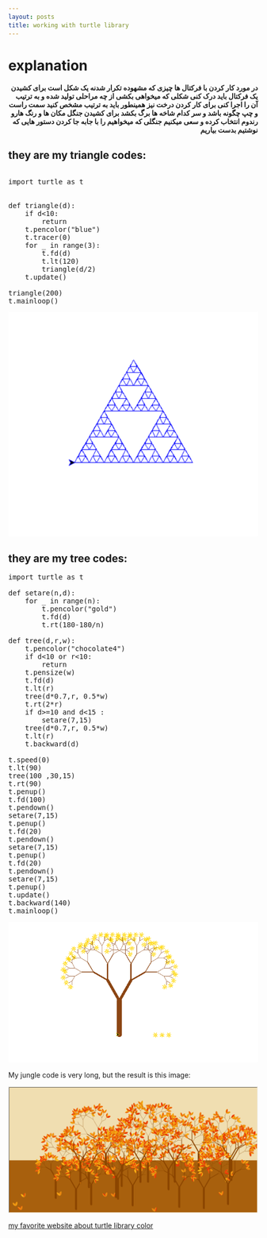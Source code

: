 ```yaml
---
layout: posts
title: working with turtle library
---
```

# explanation

<h4 style= "text-align:right;">
در مورد کار کردن با فرکتال ها چیزی که مشهوده تکرار شدنه یک شکل است برای کشیدن یک فرکتال باید درک کنی شکلی که میخواهی بکشی از چه مراحلی تولید شده و به ترتیب آن را اجرا کنی
 برای کار کردن درخت نیز همینطور باید به ترتیب مشخص کنید سمت راست و چپ چگونه باشد و سر کدام شاخه ها برگ بکشد
برای کشیدن جنگل مکان ها و رنگ هارو رندوم انتخاب کرده و سعی میکنیم جنگلی که میخواهیم را با جابه جا کردن دستور هایی که نوشتیم بدست بیاریم


## they are my triangle codes:
<pre style="font-size: 25; " > 
import turtle as t


def triangle(d):
    if d<10:
        return
    t.pencolor("blue")
    t.tracer(0)
    for _ in range(3):
        t.fd(d)
        t.lt(120)
        triangle(d/2)
    t.update()

triangle(200)
t.mainloop()
</pre>

![alt text](../assets/images/Screenshot%20(7).png "triangle Picture")


## they are my tree codes:
<pre style="font-size: 25; ">
import turtle as t

def setare(n,d):
    for _ in range(n):
        t.pencolor("gold")
        t.fd(d)
        t.rt(180-180/n)
        
def tree(d,r,w):
    t.pencolor("chocolate4")
    if d<10 or r<10:
        return
    t.pensize(w)
    t.fd(d)
    t.lt(r)
    tree(d*0.7,r, 0.5*w)
    t.rt(2*r)
    if d>=10 and d<15 :
        setare(7,15)
    tree(d*0.7,r, 0.5*w)
    t.lt(r)
    t.backward(d)

t.speed(0)
t.lt(90)
tree(100 ,30,15)
t.rt(90)
t.penup()
t.fd(100)
t.pendown()
setare(7,15)
t.penup()
t.fd(20)
t.pendown()
setare(7,15)
t.penup()
t.fd(20)
t.pendown()
setare(7,15)
t.penup()
t.update()
t.backward(140)
t.mainloop()
</pre>

![alt text](../assets/images/Screenshot%20(351).png "tree Picture")

My jungle code is very long, but the result is this image:

![alt text](../assets/images/Screenshot%20(9).png "gungle Picture")


[my favorite website about turtle library color](https://suherfe.blog.ir/post/color-turtle)


